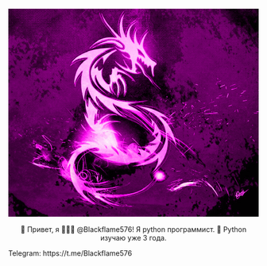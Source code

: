 <p><center><img src="wallhaven-4gkd2l.png"></center></p>
<center><p>👋 Привет, я 👨🏻‍💻 @Blackflame576! Я python программист. 🐍 Python изучаю уже 3 года.</p></center>
Telegram: https://t.me/Blackflame576
